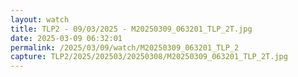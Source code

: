 ```yaml
---
layout: watch
title: TLP2 - 09/03/2025 - M20250309_063201_TLP_2T.jpg
date: 2025-03-09 06:32:01
permalink: /2025/03/09/watch/M20250309_063201_TLP_2
capture: TLP2/2025/202503/20250308/M20250309_063201_TLP_2T.jpg
---
```


